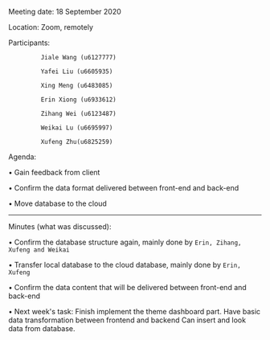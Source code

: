 Meeting date: 18 September 2020

Location: Zoom, remotely

Participants:

             Jiale Wang (u6127777)
    
             Yafei Liu (u6605935)
    
             Xing Meng (u6483085)
    
             Erin Xiong (u6933612)
    
             Zihang Wei (u6123487)
    
             Weikai Lu (u6695997)
    
             Xufeng Zhu(u6825259)

Agenda: 

•	Gain feedback from client

•	Confirm the data format delivered between front-end and back-end

•	Move database to the cloud

__________________________________________________________________________________

Minutes (what was discussed): 

•	Confirm the database structure again, mainly done by `Erin, Zihang, Xufeng and Weikai`

•	Transfer local database to the cloud database, mainly done by `Erin, Xufeng`

•   Confirm the data content that will be delivered between front-end and back-end


•	Next week's task: Finish implement the theme dashboard part.
                      Have basic data transformation between frontend and backend
                      Can insert and look data from database.
